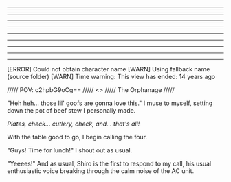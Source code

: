 
---
---
---
---
---
---
---
---
---

[ERROR] Could not obtain character name
[WARN] Using fallback name (source folder)
[WARN] Time warning: This view has ended: 14 years ago

///// POV: c2hpbG9oCg\=\= ///// <> ///// The Orphanage /////

"Heh heh... those lil' goofs are gonna love this." I muse to myself, setting down the pot of beef stew I personally made.

*Plates, check... cutlery, check, and... that's all!*

With the table good to go, I begin calling the four.

"Guys! Time for lunch!" I shout out as usual.

"Yeeees!" And as usual, Shiro is the first to respond to my call, his usual enthusiastic voice breaking through the calm noise of the AC unit.

